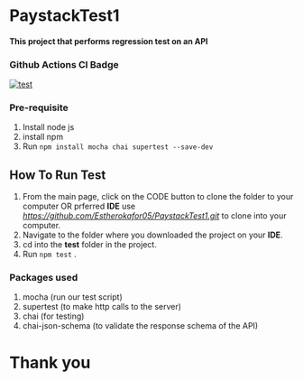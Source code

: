 # PaystackTest1

#### This project that performs regression test on an API

### Github Actions CI Badge

[![test](https://github.com/Estherokafor05/PaystackTest1/actions/workflows/node.js.yml/badge.svg)](https://github.com/Estherokafor05/PaystackTest1/actions/workflows/node.js.yml)

### Pre-requisite
1. Install node js
2. install npm
3. Run ```npm install mocha chai supertest --save-dev```

## How To Run Test 
1. From the main page, click on the CODE button to clone the folder to your computer OR prferred **IDE**
use *https://github.com/Estherokafor05/PaystackTest1.git* to clone into your computer.
2. Navigate to the folder where you downloaded the project on your **IDE**.
3. cd into the **test** folder in the project.
4. Run ```npm test``` .

### Packages used
1. mocha (run our test script)
2. supertest (to make http calls to the server)
3. chai (for testing)
4. chai-json-schema (to validate the response schema of the API)

# Thank you
